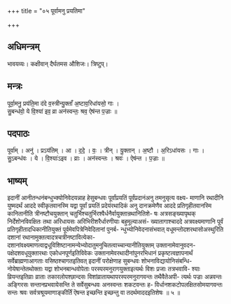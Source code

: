 +++
title = "०५ पूर्वामनु प्रयतिमा"

+++
## अधिमन्त्रम्
भावयव्यः। कक्षीवान् दैर्घतमस औशिजः। त्रिष्टुप्।

## मन्त्रः
पूर्वा॒मनु॒ प्रय॑ति॒मा द॑दे व॒स्त्रीन्यु॒क्ताँ अ॒ष्टाव॒रिधा॑यसो॒ गाः ।  
सु॒बन्ध॑वो॒ ये वि॒श्या॑ इव॒ व्रा अन॑स्वन्तः॒ श्रव॒ ऐष॑न्त प॒ज्राः ॥

## पदपाठः
पूर्वा॑म् । अनु॑ । प्रऽय॑तिम् । आ । द॒दे॒ । वः॒ । त्रीन् । यु॒क्तान् । अ॒ष्टौ । अ॒रिऽधा॑यसः । गाः ।  
सु॒ऽबन्ध॑वः । ये । वि॒श्याः॑ऽइव । व्राः । अन॑स्वन्तः । श्रवः॑ । ऐष॑न्त । प॒ज्राः ॥

## भाष्यम्
इदानीं आनीतन्धनंबन्धुभ्क्योनिवेदयन्नाह हेसुबन्धवः पूर्वांप्रयतिं पूर्वंप्रदानंअनु तमनुसृत्य वक्ष्य- माणानि रथादीनि युष्मदर्थं आददे स्वीकृतवानस्मि यद्वा पूर्वां प्रयतिं प्रदेयंरथादिकं अनु दानक्रमेणैव आददे प्रतिगृहीतवानस्मि कानितानीति त्रीनष्टौचयुक्तान् चतुर्भिश्चतुर्भिरश्वैर्धनैर्वायुक्तान्रथानितिशे- षः अत्रसङ्ख्यापृथक् निर्देशोनविवक्षितः तथा अरिधायसः अरिभिरीशरैर्धारणीयाः बहुमूल्याअसं- ख्यातागाश्चाददे अत्रवक्ष्यमाणानि पूर्वं प्रतिगृहीतादधिकानीतियुक्तं पूर्वमेवपित्रेनिवेदितानां पुनर्ब- न्धुभ्योनिवेदनासंभवात् वधूमन्तोदशरथासोअस्थुरिति दशानां रथानामुक्तत्वादत्रचत्रीनष्टावित्येका- दशानांवक्ष्यमाणत्वाद्वधूविशिष्टानामन्येभ्योदातुमनुचितत्वाच्चान्यानीतियुक्तम् उक्तानामेवानुवदन- पक्षेदशवधूयुक्तारथाः एकोधनपूर्णइतिविवेकः उक्तानामेवरथादीनांपुनरभिधानं प्रकृष्टत्वज्ञापनार्थं सर्वेब्राह्मणाआगताः वसिष्ठश्चागतइतिवत् इदानीं परोक्षेणाह सुबन्धवः शोभनाविद्यायोनिसंबन्धि- नोयेषान्तेतथोक्ताः यद्वा शोभनबान्धवोपेताः परस्परमनुरागयुक्ताइत्यर्थः विशः प्रजाः तत्रभवावि- श्याः व्रियन्तइतिव्राः व्राताः तकारलोपश्छान्दसः विशांव्रातायथापरस्परमनुरागवन्तः तथैवैतेअपी- त्यर्थः पज्राः अन्नवन्तः अङ्गिरसः सन्तानप्रभवायेसन्ति ते सर्वेसुबन्धवः अनस्वन्तः शकटवन्तः ह- विर्धानशकटोपलक्षितसोमयागवन्तः सन्तः श्रवः सर्वत्रश्रूयमाणाङ्कीर्तिं ऎषन्त इच्छन्ति इच्छन्तु वा तदर्थमाददइतिशेषः ॥ ५ ॥
